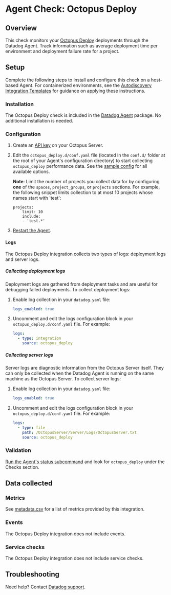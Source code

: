 # Agent Check: Octopus Deploy

## Overview

This check monitors your [Octopus Deploy][1] deployments through the Datadog Agent. Track information such as average deployment time per environment and deployment failure rate for a project.

## Setup

Complete the following steps to install and configure this check on a host-based Agent. For containerized environments, see the [Autodiscovery Integration Templates][3] for guidance on applying these instructions.

### Installation

The Octopus Deploy check is included in the [Datadog Agent][2] package. No additional installation is needed.

### Configuration

1. Create an [API key][10] on your Octopus Server.

2. Edit the `octopus_deploy.d/conf.yaml` file (located in the `conf.d/` folder at the root of your Agent's configuration directory) to start collecting `octopus_deploy` performance data. See the [sample config][4] for all available options.

   **Note**: Limit the number of projects you collect data for by configuring **one** of the `spaces`, `project_groups`, or `projects` sections. For example, the following snippet limits collection to at most 10 projects whose names start with 'test':

   ```
   projects:
       limit: 10
       include:
       - 'test.*'
   ```

3. [Restart the Agent][5].

#### Logs

The Octopus Deploy integration collects two types of logs: deployment logs and server logs.

##### Collecting deployment logs

Deployment logs are gathered from deployment tasks and are useful for debugging failed deployments. To collect deployment logs:

1. Enable log collection in your `datadog.yaml` file:

   ```yaml
   logs_enabled: true
   ```

2. Uncomment and edit the logs configuration block in your `octopus_deploy.d/conf.yaml` file. For example:

   ```yaml
   logs:
     - type: integration
       source: octopus_deploy
   ```

##### Collecting server logs

Server logs are diagnostic information from the Octopus Server itself. They can only be collected when the Datadog Agent is running on the same machine as the Octopus Server. To collect server logs:

1. Enable log collection in your `datadog.yaml` file:

   ```yaml
   logs_enabled: true
   ```

2. Uncomment and edit the logs configuration block in your `octopus_deploy.d/conf.yaml` file. For example:

   ```yaml
   logs:
     - type: file
       path: /OctopusServer/Server/Logs/OctopusServer.txt
       source: octopus_deploy
   ```

### Validation

[Run the Agent's status subcommand][6] and look for `octopus_deploy` under the Checks section.

## Data collected

### Metrics

See [metadata.csv][7] for a list of metrics provided by this integration.

### Events

The Octopus Deploy integration does not include events.

### Service checks

The Octopus Deploy integration does not include service checks.

## Troubleshooting

Need help? Contact [Datadog support][9].


[1]: https://octopus.com/
[2]: /account/settings/agent/latest
[3]: https://docs.datadoghq.com/agent/kubernetes/integrations/
[4]: https://github.com/DataDog/integrations-core/blob/master/octopus_deploy/datadog_checks/octopus_deploy/data/conf.yaml.example
[5]: https://docs.datadoghq.com/agent/guide/agent-commands/#start-stop-and-restart-the-agent
[6]: https://docs.datadoghq.com/agent/guide/agent-commands/#agent-status-and-information
[7]: https://github.com/DataDog/integrations-core/blob/master/octopus_deploy/metadata.csv
[8]: https://github.com/DataDog/integrations-core/blob/master/octopus_deploy/assets/service_checks.json
[9]: https://docs.datadoghq.com/help/
[10]: https://octopus.com/docs/octopus-rest-api/how-to-create-an-api-key
